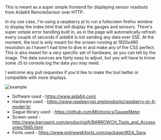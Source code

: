 This is meant as a super simple frontend for displaying sensor readouts from Aida64 RemoteSensor over HTTP.

In my use case, I'm using a raspberry pi to run a fullscreen firefox window to display the index.html that will display the gauges and sensors. There's super simple error handling built in, as in the page will automatically refresh every couple of seconds if aida64 is not sending any data over SSE. At the moment, the tool is only meant for the screen running at 1920x480 resolution as I haven't had time to dive in and make any of the CSS perfect. This is also meant for a very specific set of hardware, as you can tell by the image. The data sources are fairly easy to adjust, but you will have to know some JS to console.log the data you may need. 

I welcome any pull requestes if you'd like to make the tool better or compatible with more displays.

![example](https://user-images.githubusercontent.com/11450977/132271487-3f0452a8-8930-4eb4-bc29-8ca15a0741b5.jpg)

* Software used - https://www.aida64.com/
* Hardware used - https://www.raspberrypi.org/products/raspberry-pi-4-model-b/
* Gague library used - https://github.com/Mictronics/GaugeMeter
* Screen used - http://www.barrowint.com/product/gjjfj/BARROWCH_Tools_and_Accessories/1685.html
* Fonts used - https://www.onlinewebfonts.com/package/IKEA_Sans
